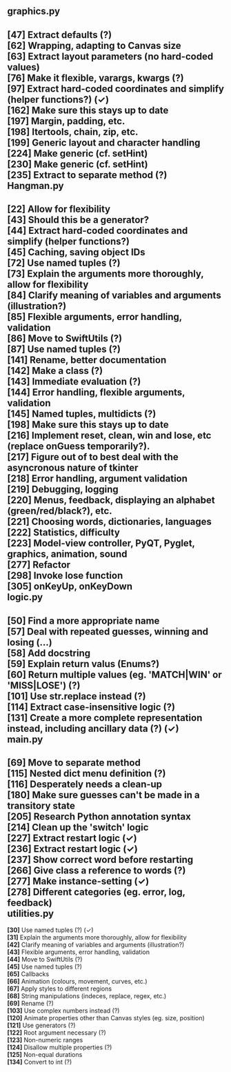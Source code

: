 graphics.py
-----------

**[47]** Extract defaults (?)<br/>**[62]** Wrapping, adapting to Canvas size<br/>**[63]** Extract layout parameters (no hard-coded values)<br/>**[76]** Make it flexible, varargs, kwargs (?)<br/>**[97]** Extract hard-coded coordinates and simplify (helper functions?) (✓)<br/>**[162]** Make sure this stays up to date<br/>**[197]** Margin, padding, etc.<br/>**[198]** Itertools, chain, zip, etc.<br/>**[199]** Generic layout and character handling<br/>**[224]** Make generic (cf. setHint)<br/>**[230]** Make generic (cf. setHint)<br/>**[235]** Extract to separate method (?)<br/>
Hangman.py
----------

**[22]** Allow for flexibility<br/>**[43]** Should this be a generator?<br/>**[44]** Extract hard-coded coordinates and simplify (helper functions?)<br/>**[45]** Caching, saving object IDs<br/>**[72]** Use named tuples (?)<br/>**[73]** Explain the arguments more thoroughly, allow for flexibility<br/>**[84]** Clarify meaning of variables and arguments (illustration?)<br/>**[85]** Flexible arguments, error handling, validation<br/>**[86]** Move to SwiftUtils (?)<br/>**[87]** Use named tuples (?)<br/>**[141]** Rename, better documentation<br/>**[142]** Make a class (?)<br/>**[143]** Immediate evaluation (?)<br/>**[144]** Error handling, flexible arguments, validation<br/>**[145]** Named tuples, multidicts (?)<br/>**[198]** Make sure this stays up to date<br/>**[216]** Implement reset, clean, win and lose, etc (replace onGuess temporarily?).<br/>**[217]** Figure out of to best deal with the asyncronous nature of tkinter<br/>**[218]** Error handling, argument validation<br/>**[219]** Debugging, logging<br/>**[220]** Menus, feedback, displaying an alphabet (green/red/black?), etc.<br/>**[221]** Choosing words, dictionaries, languages<br/>**[222]** Statistics, difficulty<br/>**[223]** Model-view controller, PyQT, Pyglet, graphics, animation, sound<br/>**[277]** Refactor<br/>**[298]** Invoke lose function<br/>**[305]** onKeyUp, onKeyDown<br/>
logic.py
--------

**[50]** Find a more appropriate name<br/>**[57]** Deal with repeated guesses, winning and losing (...)<br/>**[58]** Add docstring<br/>**[59]** Explain return valus (Enums?)<br/>**[60]** Return multiple values (eg. 'MATCH|WIN' or 'MISS|LOSE') (?)<br/>**[101]** Use str.replace instead (?)<br/>**[114]** Extract case-insensitive logic (?)<br/>**[131]** Create a more complete representation instead, including ancillary data (?) (✓)<br/>
main.py
-------

**[69]** Move to separate method<br/>**[115]** Nested dict menu definition (?)<br/>**[116]** Desperately needs a clean-up<br/>**[180]** Make sure guesses can't be made in a transitory state<br/>**[205]** Research Python annotation syntax<br/>**[214]** Clean up the 'switch' logic<br/>**[227]** Extract restart logic (✓)<br/>**[236]** Extract restart logic (✓)<br/>**[237]** Show correct word before restarting<br/>**[266]** Give class a reference to words (?)<br/>**[277]** Make instance-setting (✓)<br/>**[278]** Different categories (eg. error, log, feedback)<br/>
utilities.py
------------

**[30]** Use named tuples (?) (✓)<br/>**[31]** Explain the arguments more thoroughly, allow for flexibility<br/>**[42]** Clarify meaning of variables and arguments (illustration?)<br/>**[43]** Flexible arguments, error handling, validation<br/>**[44]** Move to SwiftUtils (?)<br/>**[45]** Use named tuples (?)<br/>**[65]** Callbacks<br/>**[66]** Animation (colours, movement, curves, etc.)<br/>**[67]** Apply styles to different regions<br/>**[68]** String manipulations (indeces, replace, regex, etc.)<br/>**[69]** Rename (?)<br/>**[103]** Use complex numbers instead (?)<br/>**[120]** Animate properties other than Canvas styles (eg. size, position)<br/>**[121]** Use generators (?)<br/>**[122]** Root argument necessary (?)<br/>**[123]** Non-numeric ranges<br/>**[124]** Disallow multiple properties (?)<br/>**[125]** Non-equal durations<br/>**[134]** Convert to int (?)<br/>
